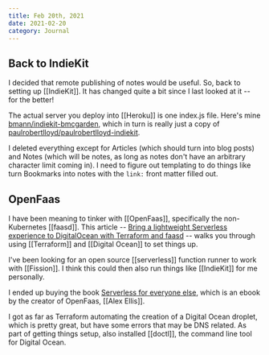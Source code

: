 ```yaml
---
title: Feb 20th, 2021
date: 2021-02-20
category: Journal
---
```


## Back to IndieKit

I decided that remote publishing of notes would be useful. So, back to setting up [[IndieKit]]. It has changed quite a bit since I last looked at it -- for the better!

The actual server you deploy into [[Heroku]] is one index.js file. Here's mine [bmann/indiekit-bmcgarden](https://github.com/bmann/indiekit-bmcgarden), which in turn is really just a copy of [paulrobertlloyd/paulrobertlloyd-indiekit](https://github.com/paulrobertlloyd/paulrobertlloyd-indiekit).

I deleted everything except for Articles (which should turn into blog posts) and Notes (which will be notes, as long as notes don't have an arbitrary character limit coming in). I need to figure out templating to do things like turn Bookmarks into notes with the `link:` front matter filled out.

## OpenFaas

I have been meaning to tinker with [[OpenFaas]], specifically the non-Kubernetes [[faasd]]. This article -- [Bring a lightweight Serverless experience to DigitalOcean with Terraform and faasd](https://www.openfaas.com/blog/faasd-tls-terraform/) -- walks you through using [[Terraform]] and [[Digital Ocean]] to set things up. 

I've been looking for an open source [[serverless]] function runner to work with [[Fission]]. I think this could then also run things like [[IndieKit]] for me personally.

I ended up buying the book [Serverless for everyone else](https://gumroad.com/l/serverless-for-everyone-else), which is an ebook by the creator of OpenFaas, [[Alex Ellis]].

I got as far as Terraform automating the creation of a Digital Ocean droplet, which is pretty great, but have some errors that may be DNS related. As part of getting things setup, also installed [[doctl]], the command line tool for Digital Ocean.